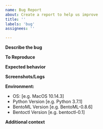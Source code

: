 ```yaml
---
name: Bug Report
about: Create a report to help us improve
title: ''
labels: 'bug'
assignees: ''

---
```


**Describe the bug**
<!--- A clear and concise description of what the bug is. -->


**To Reproduce**
<!--
Steps to reproduce the issue:
1. Go to '...'
2. Click on '....'
3. Scroll down to '....'
4. See error
-->

**Expected behavior**
<!--- A clear and concise description of what you expected to happen. -->

**Screenshots/Logs**
<!--- 
If applicable, add_operator screenshots, logs or error outputs to help explain your problem.

To give us more information for diagnosing the issue, make sure to enable debug logging for both bentoctl and BentoML:

Enable via environment variable, e.g.:
```
$ git clone git@github.com:bentoml/BentoML.git && cd bentoml
$ BENTOCTL_DEBUG=True BENTOML_DEBUG=TRUE python guides/quick-start/main.py
```

Or set debug logging in your Python code:
```python
from bentoml.configuration import set_debug_mode
set_debug_mode(True)
```

For bentoctl CLI commands, simply add_operator the `--verbose` flag, e.g.:
```bash
bentoctl init --verbose
```

-->


**Environment:**
 - OS: [e.g. MacOS 10.14.3]
 - Python Version [e.g. Python 3.7.1]
 - BentoML Version [e.g. BentoML-0.8.6]
 - Bentoctl Version [e.g. bentoctl-0.1]


**Additional context**
<!-- Add any other context about the problem here. e.g. links to related discussion. -->
